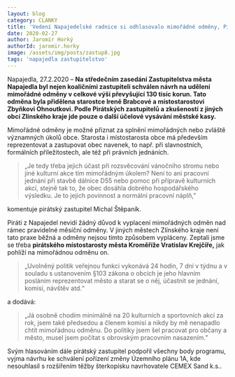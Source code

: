 ```yaml
---
layout: blog
category: CLANKY
title: 'Vedení Napajedelské radnice si odhlasovalo mimořádné odměny, Piráti jsou proti.'
date: 2020-02-27
author: Jaromír Horký
authorId: jaromir.horky
image: /assets/img/posts/zastup8.jpg  
tags: 'napajedla zastupitelstvo'
---
```

Napajedla, 27.2.2020 – **Na středečním zasedání Zastupitelstva města Napajedla byl nejen koaličními zastupiteli schválen návrh na udělení mimořádné odměny v celkové výši převyšující 130 tisíc korun. Tato odměna byla přidělena starostce Ireně Brabcové a místostarostovi Zbyňkovi Ohnoutkovi. Podle Pirátských zastupitelů a zkušeností z jiných obcí Zlínského kraje jde pouze o další účelové vysávání městské kasy.** 

Mimořádné odměny je možné přiznat za splnění mimořádných nebo zvláště významných úkolů obce. Starosta i místostarosta obce má především reprezentovat a zastupovat obec navenek, to např. při slavnostních, formálních příležitostech, ale též při právních jednáních.

> „Je tedy třeba jejich účast při rozsvěcování vánočního stromu nebo jiné kulturní akce tím mimořádným úkolem? Není to ani pracovní jednání při stavbě dálnice D55 nebo pomoc při přípravě kulturních akcí, stejně tak to, že obec dosáhla dobrého hospodářského výsledku. Je to jejich povinnost a normální pracovní náplň,” 

komentuje pirátský zastupitel Michal Štěpaník.

Piráti z Napajedel nevidí žádný důvod k vyplacení mimořádných odměn nad rámec pravidelné měsíční odměny. V jiných městech Zlínského kraje není tato praxe běžná a odměny nejsou tímto způsobem vypláceny. Zeptali jsme se třeba **pirátského místostarosty města Kroměříže Vratislav Krejčíře,** jak pohlíží na mimořádnou odměnu on.
> „Uvolněný politik veřejnou funkci vykonává 24 hodin, 7 dní v týdnu a v souladu s ustanovením §103 zákona o obcích je jeho hlavním posláním reprezentovat město a starat se o něj, účastnit se jednání, komisí, návštěv atd.“ 

a dodává: 
> „Já osobně chodím minimálně na 20 kulturních a sportovních akcí za rok, jsem také předsedou a členem komisí a nikdy by mě nenapadlo chtít mimořádnou odměnu. Do politiky jsem šel pracovat pro občany a město, musel jsem počítat s obrovským pracovním nasazením.” 

Svým hlasováním dále pirátský zastupitel podpořil všechny body programu, vyjma návrhu ke schválení pořízení změny Územního plánu 1A, kde nesouhlasil s rozšířením těžby šterkopísku navrhovatele CEMEX Sand k.s.. 
